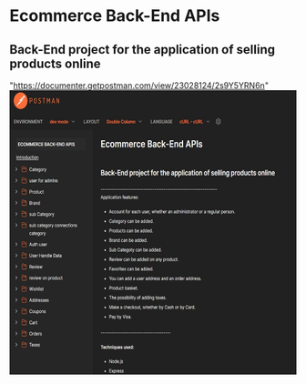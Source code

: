 # Ecommerce Back-End APIs
## Back-End project for the application of selling products online
"https://documenter.getpostman.com/view/23028124/2s9Y5YRN6n"
<br>
<img src="./tmp/overview.jpg" width='600px' height="500px">